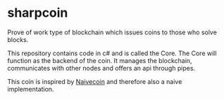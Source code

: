 # sharpcoin
Prove of work type of blockchain which issues coins to those who solve blocks.

This repository contains code in c# and is called the Core. The Core will function as the backend of the coin. It manages
the blockchain, communicates with other nodes and offers an api through pipes.

This coin is inspired by [Naivecoin](https://github.com/conradoqg/naivecoin) and therefore also a naive implementation.

